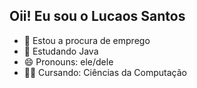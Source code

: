 ## Oii! Eu sou o Lucaos Santos

- 🔭 Estou a procura de emprego
- 🌱 Estudando Java
- 😄 Pronouns: ele/dele
- 👨‍🎓 Cursando: Ciências da Computação
